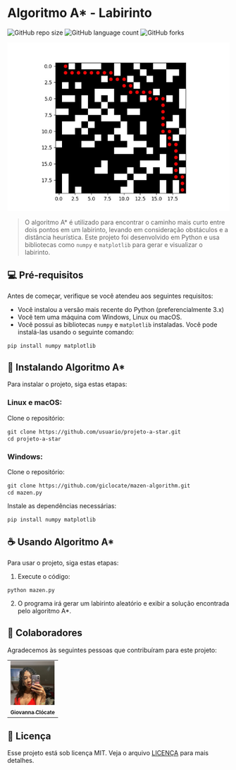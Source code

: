 # Algoritmo A* - Labirinto

![GitHub repo size](https://img.shields.io/github/repo-size/giclocate/mazen-algorithm?style=for-the-badge)
![GitHub language count](https://img.shields.io/github/languages/count/giclocate/mazen-algorithm?style=for-the-badge)
![GitHub forks](https://img.shields.io/github/forks/giclocate/mazen-algorithm?style=for-the-badge)

<img src="img/labirinto.jpeg" alt="Exemplo imagem">

> O algoritmo A* é utilizado para encontrar o caminho mais curto entre dois pontos em um labirinto, levando em consideração obstáculos e a distância heurística. Este projeto foi desenvolvido em Python e usa bibliotecas como `numpy` e `matplotlib` para gerar e visualizar o labirinto.

## 💻 Pré-requisitos

Antes de começar, verifique se você atendeu aos seguintes requisitos:

- Você instalou a versão mais recente do Python (preferencialmente 3.x)
- Você tem uma máquina com Windows, Linux ou macOS.
- Você possui as bibliotecas `numpy` e `matplotlib` instaladas. Você pode instalá-las usando o seguinte comando:

```
pip install numpy matplotlib
```

## 🚀 Instalando Algoritmo A*

Para instalar o projeto, siga estas etapas:

### Linux e macOS:

Clone o repositório:

```
git clone https://github.com/usuario/projeto-a-star.git
cd projeto-a-star
```

### Windows:

Clone o repositório:

```
git clone https://github.com/giclocate/mazen-algorithm.git
cd mazen.py
```

Instale as dependências necessárias:

```
pip install numpy matplotlib
```

## ☕ Usando Algoritmo A*

Para usar o projeto, siga estas etapas:

1. Execute o código:

```
python mazen.py
```

2. O programa irá gerar um labirinto aleatório e exibir a solução encontrada pelo algoritmo A*.

## 🤝 Colaboradores

Agradecemos às seguintes pessoas que contribuíram para este projeto:

<table>
  <tr>
    <td align="center">
      <a href="https://github.com/giclocate" title="Usuário">
        <img src="img/giofoto.jpeg" width="100px;" alt="Giovanna"/><br>
        <sub>
          <b>Giovanna Clócate</b>
        </sub>
      </a>
    </td>
  </tr>
</table>

## 📝 Licença

Esse projeto está sob licença MIT. Veja o arquivo [LICENÇA](LICENSE.md) para mais detalhes.
